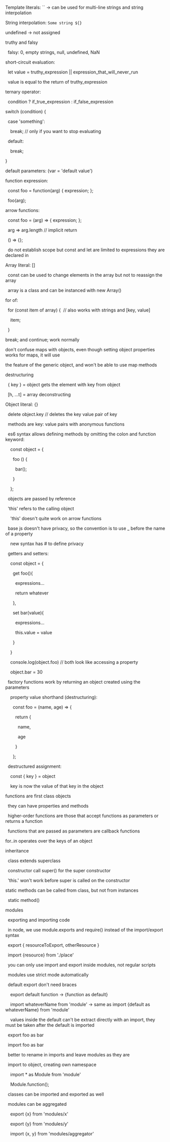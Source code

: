 Template literals: `` -> can be used for multi-line strings and string interpolation

String interpolation: `Some string ${}`

  

undefined -> not assigned

  

truthy and falsy

  falsy: 0, empty strings, null, undefined, NaN

  

short-circuit evaluation:

  let value = truthy_expression || expression_that_will_never_run

  value is equal to the return of truthy_expression

  

ternary operator:

  condition ? if_true_expression : if_false_expression

  

switch (condition) {

  case 'something':

    break; // only if you want to stop evaluating

  default:

    break;

}

  

default parameters: (var = 'default value')

  

function expression:

  const foo = function(arg) { expression; };

  foo(arg);

  

arrow functions:

  const foo = (arg) => { expression; };

  arg => arg.length // implicit return

  () => {};

  do not establish scope but const and let are limited to expressions they are declared in

  

Array literal: []

  const can be used to change elements in the array but not to reassign the array

  array is a class and can be instanced with new Array()

  

for of:

  for (const item of array) {  // also works with strings and [key, value]

    item;

  }

  

break; and continue; work normally

  

don't confuse maps with objects, even though setting object properties works for maps, it will use

the feature of the generic object, and won't be able to use map methods

  

destructuring

  { key } = object gets the element with key from object

  [h, ...t] = array deconstructing

  

Object literal: {}

  delete object.key // deletes the key value pair of key

  methods are key: value pairs with anonymous functions

  es6 syntax allows defining methods by omitting the colon and function keyword:

    const object = {

      foo () {

        bar();

      }

    };

  objects are passed by reference

  'this' refers to the calling object

    'this' doesn't quite work on arrow functions

  base js doesn't have privacy, so the convention is to use _ before the name of a property

    new syntax has # to define privacy

  getters and setters:

    const object = {

      get foo(){

        expressions...

        return whatever

      },

      set bar(value){

        expressions...

        this.value = value

      }

    }

    console.log(object.foo) // both look like accessing a property

    object.bar = 30

  

  factory functions work by returning an object created using the parameters

    property value shorthand (destructuring):

      const foo = (name, age) => {

        return {

          name,

          age

        }

      };

  destructured assignment:

    const { key } = object

    key is now the value of that key in the object

  

functions are first class objects

  they can have properties and methods

  higher-order functions are those that accept functions as parameters or returns a function

  functions that are passed as parameters are callback functions

  

for..in operates over the keys of an object

  

inheritance

  class extends superclass

  constructor call super() for the super constructor

  'this.' won't work before super is called on the constructor

  

static methods can be called from class, but not from instances

  static method()

  

modules

  exporting and importing code

  in node, we use module.exports and require() instead of the import/export syntax

  export { resourceToExport, otherResource }

  import {resource} from './place'

  you can only use import and export inside modules, not regular scripts

  modules use strict mode automatically

  default export don't need braces

    export default function -> {function as default}

    import whateverName from 'module' -> same as import {default as whateverName} from 'module'

    values inside the default can't be extract directly with an import, they must be taken after the default is imported

  export foo as bar

  import foo as bar

  better to rename in imports and leave modules as they are

  import to object, creating own namespace

    import * as Module from 'module'

    Module.function();

  classes can be imported and exported as well

  modules can be aggregated

    export {x} from 'modules/x'

    export {y} from 'modules/y'

    import {x, y} from 'modules/aggregator'